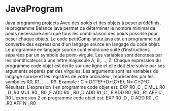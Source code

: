 # JavaProgram
Java programing projects
Avec des poids et des objets à peser prédéfinis,  le programme Balance.java permet de déterminer le nombre minimal de poids nécessaire ainsi que tous les combinaison des poids possible pour peser chaque objets.
Le code petitCompilateur.java est un programme qui convertie des expressions d'un langage source en langage du code objet. Le programme en langage source contiendra une suite d’instructions séparées par un symbole de point-virgule. Les variables sont dénotées par les identificateurs à une lettre majuscule A, B,. .., Z. Chaque expression du programme code objet est écrite sur une ligne et elle doit être suivie par ses arguments séparés par des virgules. Les arguments sont les variables du langage source et les registres de votre ordinateur, représentés par les symboles R0, R1, . . ., R9.
Example :
C = D*C^E*F+D+(C+E); N= C+D^C
Résultats:
L'expresion 1 en programme code objet est:
EXP  R0 ,C , E
MUL  R0 , D ,R0
MUL  R0 , R0 ,F
ADD  R0 , R0 ,D
ADD  R1 ,C , E
ADD  R0 ,R0 , R1
AFF  C , R0
L'expresion 2 en programme code objet est:
EXP  R0 ,D , C
ADD  R0 , C ,R0
AFF  N , R0
